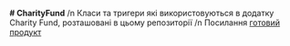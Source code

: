 **# CharityFund** /n
Класи та тригери які використовуються в додатку Charity Fund, розташовані в цьому репозиторії /n
Посилання [готовий продукт](https://practicum2023-dev-ed.develop.lightning.force.com/lightning/o/Donation__c/list?filterName=00B68000000wVGwEAM) 

